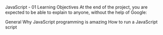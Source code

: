 JavaScript - 01
Learning Objectives
At the end of the project, you are expected to be able to explain to anyone, without the help of Google:

General
Why JavaScript programming is amazing
How to run a JavaScript script
